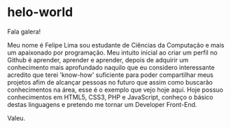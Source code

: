 # helo-world

Fala galera!

Meu nome é Felipe Lima sou estudante de Ciências da Computação e mais um apaixonado por programação.
Meu intuito inicial ao criar um perfil no Github é aprender, aprender e aprender, depois de adquirir um conhecimento mais aprofundado naquilo que eu considero interessante acredito que terei 'know-how' suficiente para poder compartilhar meus projetos afim de alcançar pessoas no futuro que assim como buscarão conhecimentos na área, esse é o exemplo que vejo hoje aqui.
Hoje possuo conhecimentos em HTML5, CSS3, PHP e JavaScript, conheço o básico destas linguagens e pretendo me tornar um Developer Front-End.

Valeu.
